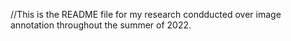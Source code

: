 //This is the README file for my research condducted over image annotation throughout the summer of 2022.
